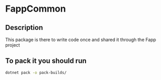 # FappCommon

## Description
This package is there to write code once and shared it
through the Fapp project

## To pack it you should run
```bash
dotnet pack -o pack-builds/
```